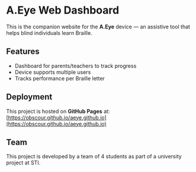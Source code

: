 # A.Eye Web Dashboard

This is the companion website for the **A.Eye** device — an assistive tool that helps blind individuals learn Braille.

## Features

- Dashboard for parents/teachers to track progress
- Device supports multiple users
- Tracks performance per Braille letter

## Deployment

This project is hosted on **GitHub Pages** at:
[https://obscour.github.io/aeye.github.io](https://obscour.github.io/aeye.github.io)

## Team

This project is developed by a team of 4 students as part of a university project at STI.
